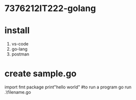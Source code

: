 # 7376212IT222-golang
# install 
1) vs-code
2) go-lang
3) postman
# create sample.go
import fmt package
print"hello world"
#to run a program
go run .\filename.go
#

